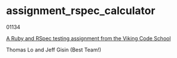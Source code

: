 # assignment_rspec_calculator

01134

[A Ruby and RSpec testing assignment from the Viking Code School](http://www.vikingcodeschool.com)

Thomas Lo and Jeff Gisin (Best Team!)
